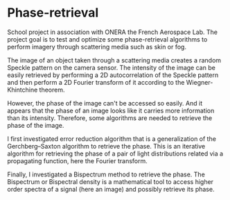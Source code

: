 # Phase-retrieval

School project in association with ONERA the French Aerospace Lab.
The project goal is to test and optimize some phase-retrieval algorithms to perform imagery through scattering media such as skin or fog.

The image of an object taken through a scattering media creates a random Speckle pattern on the camera sensor.
The intensity of the image can be easily retrieved by performing a 2D autocorrelation of the Speckle pattern and then perform a 2D Fourier transform of it according to the Wiegner-Khintchine theorem. 

However, the phase of the image can't be accessed so easily. And it appears that the phase of an image looks like it carries more information than its intensity.
Therefore, some algorithms are needed to retrieve the phase of the image.

I first investigated error reduction algorithm that is a generalization of the Gerchberg–Saxton algorithm to retrieve the phase.
This is an iterative algorithm for retrieving the phase of a pair of light distributions related via a propagating function, here the Fourier transform.

Finally, I investigated a Bispectrum method to retrieve the phase. The Bispectrum or Bispectral density is a mathematical tool to access higher order spectra of a signal (here an image) and possibly retrieve its phase.
